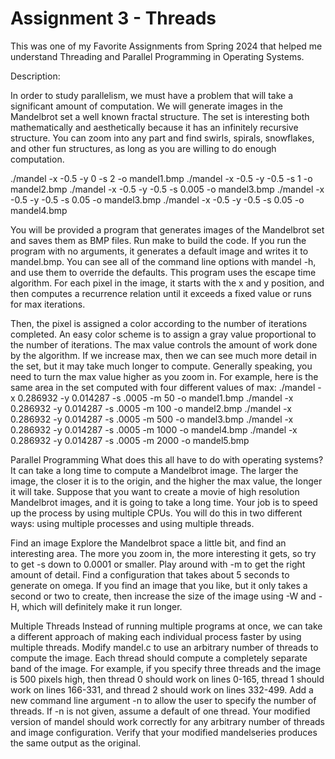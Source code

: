 # Assignment 3 - Threads

This was one of my Favorite Assignments from Spring 2024 that helped me understand Threading and Parallel Programming in Operating Systems.

Description:

In order to study parallelism, we must have a problem that will take a significant amount
of computation. We will generate images in the Mandelbrot set a well known fractal
structure. The set is interesting both mathematically and aesthetically because it has an
infinitely recursive structure. You can zoom into any part and find swirls, spirals,
snowflakes, and other fun structures, as long as you are willing to do enough computation.

./mandel -x -0.5 -y 0 -s 2 -o mandel1.bmp
./mandel -x -0.5 -y -0.5 -s 1 -o mandel2.bmp
./mandel -x -0.5 -y -0.5 -s 0.005 -o mandel3.bmp
./mandel -x -0.5 -y -0.5 -s 0.05 -o mandel3.bmp
./mandel -x -0.5 -y -0.5 -s 0.05 -o mandel4.bmp

You will be provided a program that generates images of the Mandelbrot set and saves
them as BMP files. Run make to build the code. If you run the program with no
arguments, it generates a default image and writes it to mandel.bmp. You can see all of
the command line options with mandel -h, and use them to override the defaults. This
program uses the escape time algorithm. For each pixel in the image, it starts
with the x and y position, and then computes a recurrence relation until it exceeds a fixed
value or runs for max iterations.

Then, the pixel is assigned a color according to the number of iterations completed. An
easy color scheme is to assign a gray value proportional to the number of iterations.
The max value controls the amount of work done by the algorithm. If we increase max,
then we can see much more detail in the set, but it may take much longer to compute.
Generally speaking, you need to turn the max value higher as you zoom in. For example,
here is the same area in the set computed with four different values of max:
./mandel -x 0.286932 -y 0.014287 -s .0005 -m 50 -o mandel1.bmp
./mandel -x 0.286932 -y 0.014287 -s .0005 -m 100 -o mandel2.bmp
./mandel -x 0.286932 -y 0.014287 -s .0005 -m 500 -o mandel3.bmp
./mandel -x 0.286932 -y 0.014287 -s .0005 -m 1000 -o mandel4.bmp
./mandel -x 0.286932 -y 0.014287 -s .0005 -m 2000 -o mandel5.bmp

Parallel Programming
What does this all have to do with operating systems? It can take a long time to
compute a Mandelbrot image. The larger the image, the closer it is to the origin, and
the higher the max value, the longer it will take. Suppose that you want to create a
movie of high resolution Mandelbrot images, and it is going to take a long time. Your
job is to speed up the process by using multiple CPUs. You will do this in two different
ways: using multiple processes and using multiple threads.

Find an image
Explore the Mandelbrot space a little bit, and find an interesting area. The more you
zoom in, the more interesting it gets, so try to get -s down to 0.0001 or smaller. Play
around with -m to get the right amount of detail. Find a configuration that takes about
5 seconds to generate on omega. If you find an image that you like, but it only takes a
second or two to create, then increase the size of the image using -W and -H, which will
definitely make it run longer.

Multiple Threads
Instead of running multiple programs at once, we can take a different approach of
making each individual process faster by using multiple threads.
Modify mandel.c to use an arbitrary number of threads to compute the image. Each
thread should compute a completely separate band of the image. For example, if you
specify three threads and the image is 500 pixels high, then thread 0 should work on
lines 0-165, thread 1 should work on lines 166-331, and thread 2 should work on lines
332-499. Add a new command line argument -n to allow the user to specify the number
of threads. If -n is not given, assume a default of one thread. Your modified version of
mandel should work correctly for any arbitrary number of threads and image
configuration. Verify that your modified mandelseries produces the same output as
the original.
